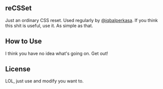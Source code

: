 ## reCSSet

Just an ordinary CSS reset. Used regularly by [@iqbalperkasa](http://twitter.com/iqbalperkasa). If you think this shit is useful, use it. As simple as that. 

## How to Use

I think you have no idea what's going on. Get out!

## License

LOL, just use and modify you want to.
